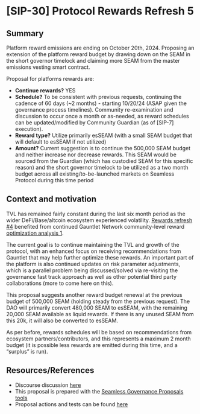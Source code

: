 # [SIP-30] Protocol Rewards Refresh 5

## Summary

Platform reward emissions are ending on October 20th, 2024. Proposing an extension of the platform reward budget by drawing down on the SEAM in the short governor timelock and claiming more SEAM from the master emissions vesting smart contract.

Proposal for platforms rewards are:
- **Continue rewards?** YES
- **Schedule?** To be consistent with previous requests, continuing the cadence of 60 days (~2 months) - starting 10/20/24 (ASAP given the governance process timelines). Community re-examination and discussion to occur once a month or as-needed, as reward schedules can be updated/modified by Community Guardian (as of [SIP-7] execution).
- **Reward type?** Utilize primarily esSEAM (with a small SEAM budget that will default to esSEAM if not utilized)
- **Amount?** Current suggestion is to continue the 500,000 SEAM budget and neither increase nor decrease rewards. This SEAM would be sourced from the Guardian (which has custodied SEAM for this specific reason) and the short governor timelock to be utilized as a two month budget across all existing/to-be-launched markets on Seamless Protocol during this time period


## Context and motivation

TVL has remained fairly constant during the last six month period as the wider DeFi/Base/altcoin ecosystem experienced volatility. [Rewards refresh #4](https://seamlessprotocol.discourse.group/t/pcp-protocol-rewards-refresh-4-marching-ahead/542) benefited from continued Gauntlet Network community-level reward [optimization analysis 1](https://seamlessprotocol.discourse.group/t/gauntlet-monthly-protocol-rewards-allocation-recommendation-sep-2024/570).

The current goal is to continue maintaining the TVL and growth of the protocol, with an enhanced focus on receiving recommendations from Gauntlet that may help further optimize these rewards. An important part of the platform is also continued updates on risk parameter adjustments, which is a parallel problem being discussed/solved via re-visiting the governance fast track approach as well as other potential third party collaborations (more to come here on this).

This proposal suggests another reward budget renewal at the previous budget of 500,000 SEAM (holding steady from the previous request). The DAO will primarily convert 480,000 SEAM to esSEAM, with the remaining 20,000 SEAM available as liquid rewards. If there is any unused SEAM from this 20k, it will also be converted to esSEAM.

As per before, rewards schedules will be based on recommendations from ecosystem partners/contributors, and this represents a maximum 2 month budget (it is possible less rewards are emitted during this time, and a “surplus” is run).

## Resources/References

- Discourse discussion [here](https://seamlessprotocol.discourse.group/t/pcp-protocol-rewards-refresh-5-rewards-continuation/578)
- This proposal is prepared with the [Seamless Governance Proposals tools](https://github.com/seamless-protocol/gov-proposals)
- Proposal actions and tests can be found [here](https://github.com/seamless-protocol/gov-proposals/tree/main/proposals/sip_30_protocol_rewards_refresh_5)
